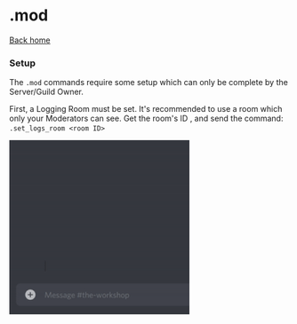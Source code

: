 # .mod

[Back home](../index.md)

### Setup

The `.mod` commands require some setup which can only be complete by the Server/Guild Owner. 

First, a Logging Room must be set. It's recommended to use a room which only your Moderators can see.
Get the room's ID , and send the command: ```.set_logs_room <room ID>```

![Setting Logs room](./gif/set-logs-room.gif)